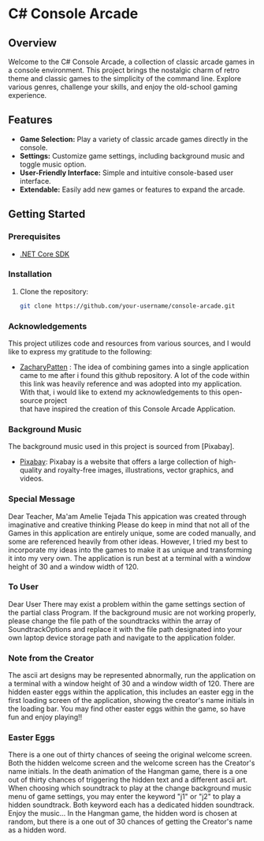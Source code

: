 # C# Console Arcade

## Overview

Welcome to the C# Console Arcade, a collection of classic arcade games in a console environment. This project brings the nostalgic charm of retro theme and classic games to the simplicity of the command line. Explore various genres, challenge your skills, and enjoy the old-school gaming experience.

## Features

- **Game Selection:** Play a variety of classic arcade games directly in the console.
- **Settings:** Customize game settings, including background music and toggle music option.
- **User-Friendly Interface:** Simple and intuitive console-based user interface.
- **Extendable:** Easily add new games or features to expand the arcade.

## Getting Started

### Prerequisites

- [.NET Core SDK](https://dotnet.microsoft.com/download)

### Installation

1. Clone the repository:
   ```bash
   git clone https://github.com/your-username/console-arcade.git

### Acknowledgements
This project utilizes code and resources from various sources, and I would like to express my gratitude to the following:

- [ZacharyPatten]([link-to-source-1](https://github.com/dotnet/dotnet-console-games))
  : The idea of combining games into a single application came to me after i found this github 
  repository. A lot of the code within this link was heavily reference and was adopted into my 
  application. With that, i would like to extend my acknowledgements to this open-source project     
  that have inspired the creation of this Console Arcade Application.
  
### Background Music

The background music used in this project is sourced from [Pixabay].

- [Pixabay](https://pixabay.com/): Pixabay is a website that offers a large 
  collection of high-quality and royalty-free images, illustrations, vector graphics, and videos. 

### Special Message 
Dear Teacher, Ma'am Amelie Tejada
  This appication was created through imaginative and creative thinking
  Please do keep in mind that not all of the Games in this application
  are entirely unique, some are coded manually, and some are referenced
  heavily from other ideas. However, I tried my best to incorporate my ideas
  into the games to make it as unique and transforming it into my very own.
  The application is run best at a terminal with a window height of 30 and
  a window width of 120. 

### To User
Dear User
  There may exist a problem within the game settings section of the partial
  class Program. If the background music are not working properly, please
  change the file path of the soundtracks within the array of SoundtrackOptions
  and replace it with the file path designated into your own laptop device storage path
  and navigate to the application folder. 

### Note from the Creator
The ascii art designs may be represented abnormally, run the application on a
terminal with a window height of 30 and a window width of 120. There are hidden 
easter eggs within the application, this includes an easter egg in the first
loading screen of the application, showing the creator's name initials in the loading bar.
You may find other easter eggs within the game, so have fun and enjoy playing!!

### Easter Eggs
 There is a one out of thirty chances of seeing the original welcome screen.
 Both the hidden welcome screen and the welcome screen has the Creator's name initials.
 In the death animation of the Hangman game, there is a one out of thirty chances of
 triggering the hidden text and a different ascii art.
 When choosing which soundtrack to play at the change background music menu of game settings,
 you may enter the keyword "j1" or "j2" to play a hidden soundtrack. Both keyword each has a 
 dedicated hidden soundtrack. Enjoy the music...
 In the Hangman game, the hidden word is chosen at random, but there is a one out of 30 chances
 of getting the Creator's name as a hidden word.
